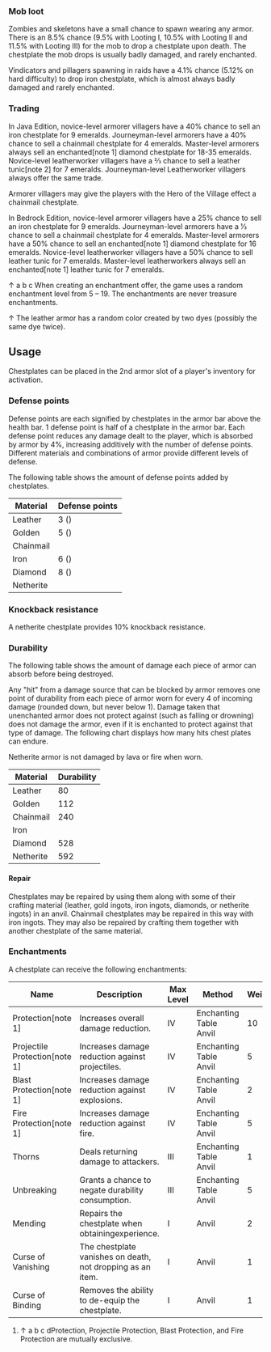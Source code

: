 ### Mob loot
Zombies and skeletons have a small chance to spawn wearing any armor. There is an 8.5% chance (9.5% with Looting I, 10.5% with Looting II and 11.5% with Looting III) for the mob to drop a chestplate upon death. The chestplate the mob drops is usually badly damaged, and rarely enchanted.

Vindicators and pillagers spawning in raids have a 4.1% chance (5.12% on hard difficulty) to drop iron chestplate, which is almost always badly damaged and rarely enchanted.

### Trading
In Java Edition, novice-level armorer villagers have a 40% chance to sell an iron chestplate for 9 emeralds. Journeyman-level armorers have a 40% chance to sell a chainmail chestplate for 4 emeralds. Master-level armorers always sell an enchanted[note 1] diamond chestplate for 18-35 emeralds. Novice-level leatherworker villagers have a 2⁄3 chance to sell a leather tunic[note 2] for 7 emeralds. Journeyman-level Leatherworker villagers always offer the same trade.

Armorer villagers may give the players with the Hero of the Village effect a chainmail chestplate.

In Bedrock Edition, novice-level armorer villagers have a 25% chance to sell an iron chestplate for 9 emeralds. Journeyman-level armorers have a 1⁄3 chance to sell a chainmail chestplate for 4 emeralds. Master-level armorers have a 50% chance to sell an enchanted[note 1] diamond chestplate for 16 emeralds. Novice-level leatherworker villagers have a 50% chance to sell leather tunic for 7 emeralds. Master-level leatherworkers always sell an enchanted[note 1] leather tunic for 7 emeralds.


↑ a b c When creating an enchantment offer, the game uses a random enchantment level from 5 – 19. The enchantments are never treasure enchantments.

↑ The leather armor has a random color created by two dyes (possibly the same dye twice).


## Usage
Chestplates can be placed in the 2nd armor slot of a player's inventory for activation.

### Defense points
Defense points are each signified by chestplates in the armor bar above the health bar. 1 defense point is half of a chestplate in the armor bar. Each defense point reduces any damage dealt to the player, which is absorbed by armor by 4%, increasing additively with the number of defense points. Different materials and combinations of armor provide different levels of defense.

The following table shows the amount of defense points added by chestplates.

| Material  | Defense points |
|-----------|----------------|
| Leather   | 3 ()           |
| Golden    | 5 ()           |
| Chainmail |                |
| Iron      | 6 ()           |
| Diamond   | 8 ()           |
| Netherite |                |

### Knockback resistance
A netherite chestplate provides 10% knockback resistance.

### Durability
The following table shows the amount of damage each piece of armor can absorb before being destroyed.

Any "hit" from a damage source that can be blocked by armor removes one point of durability from each piece of armor worn for every 4 of incoming damage (rounded down, but never below 1). Damage taken that unenchanted armor does not protect against (such as falling or drowning) does not damage the armor, even if it is enchanted to protect against that type of damage. The following chart displays how many hits chest plates can endure.

Netherite armor is not damaged by lava or fire when worn.

| Material  | Durability |
|-----------|------------|
| Leather   | 80         |
| Golden    | 112        |
| Chainmail | 240        |
| Iron      |            |
| Diamond   | 528        |
| Netherite | 592        |

#### Repair
Chestplates may be repaired by using them along with some of their crafting material (leather, gold ingots, iron ingots, diamonds, or netherite ingots) in an anvil. Chainmail chestplates may be repaired in this way with iron ingots. They may also be repaired by crafting them together with another chestplate of the same material.

### Enchantments
A chestplate can receive the following enchantments:

| Name                          | Description                                                | Max Level | Method                     | Weight |
|-------------------------------|------------------------------------------------------------|-----------|----------------------------|--------|
| Protection[note 1]            | Increases overall damage reduction.                        | IV        | Enchanting Table<br/>Anvil | 10     |
| Projectile Protection[note 1] | Increases damage reduction against projectiles.            | IV        | Enchanting Table<br/>Anvil | 5      |
| Blast Protection[note 1]      | Increases damage reduction against explosions.             | IV        | Enchanting Table<br/>Anvil | 2      |
| Fire Protection[note 1]       | Increases damage reduction against fire.                   | IV        | Enchanting Table<br/>Anvil | 5      |
| Thorns                        | Deals returning damage to attackers.                       | III       | Enchanting Table<br/>Anvil | 1      |
| Unbreaking                    | Grants a chance to negate durability consumption.          | III       | Enchanting Table<br/>Anvil | 5      |
| Mending                       | Repairs the chestplate when obtainingexperience.           | I         | Anvil                      | 2      |
| Curse of Vanishing            | The chestplate vanishes on death, not dropping as an item. | I         | Anvil                      | 1      |
| Curse of Binding              | Removes the ability to de-equip the chestplate.            | I         | Anvil                      | 1      |

1. ↑ a b c dProtection, Projectile Protection, Blast Protection, and Fire Protection are mutually exclusive.

